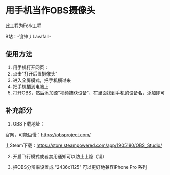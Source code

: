 # 用手机当作OBS摄像头
此工程为Fork工程 

B站：-诡锋丿Lavafall-

## 使用方法

1. 用手机打开网页：
2. 点击"打开后置摄像头"
3. 进入全屏模式，把手机横过来
4. 把手机插到电脑上
5. 打开OBS，然后添加源"视频捕获设备"，在里面找到手机的设备名，添加即可

## 补充部分
1. OBS下载地址： 

官网，可能巨慢：https://obsproject.com/

上Steam下载：https://store.steampowered.com/app/1905180/OBS_Studio/

2. 开启飞行模式或者禁用通知可以防止上隐（误）
   
3. 把OBS分辨率设置成 "2436x1125" 可以更好地兼容iPhone Pro 系列